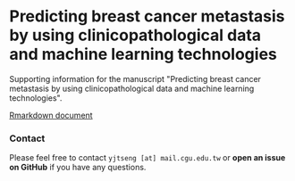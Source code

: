 # Predicting breast cancer metastasis by using clinicopathological data and machine learning technologies

Supporting information for the manuscript "Predicting breast cancer metastasis by using clinicopathological data and machine learning technologies".


[Rmarkdown document](https://github.com/DHLab-CGU/Breast-Cancer-Metastasis-Prediction/blob/master/BreastCancerMetastasisPrediction.md)


### Contact

Please feel free to contact `yjtseng [at] mail.cgu.edu.tw` or **open an issue on GitHub** if you have any questions.
